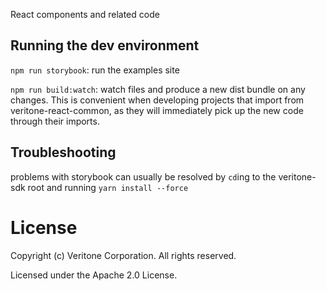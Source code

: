 React components and related code

## Running the dev environment
`npm run storybook`: run the examples site

`npm run build:watch`: watch files and produce a new dist bundle on any changes. This is convenient when developing projects that import from veritone-react-common, as they will immediately pick up the new code through their imports.


## Troubleshooting
problems with storybook can usually be resolved by `cd`ing to the veritone-sdk root and running `yarn install --force`

# License
Copyright (c) Veritone Corporation. All rights reserved.

Licensed under the Apache 2.0 License.
